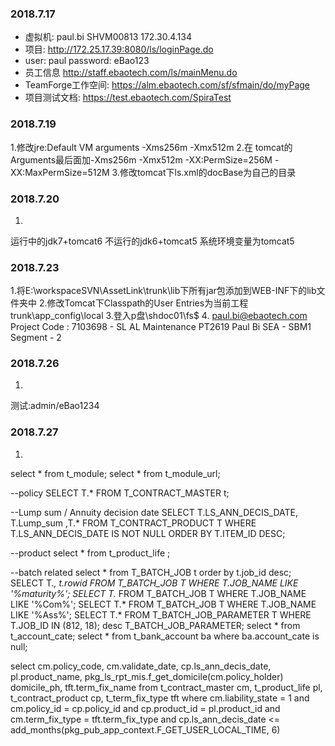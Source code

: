 ### 2018.7.17
- 虚拟机:  paul.bi	    SHVM00813	172.30.4.134
- 项目: http://172.25.17.39:8080/ls/loginPage.do
- user:                      paul
  password:           eBao123
- 员工信息   http://staff.ebaotech.com/ls/mainMenu.do
- TeamForge工作空间:    https://alm.ebaotech.com/sf/sfmain/do/myPage 
- 项目测试文档:     https://test.ebaotech.com/SpiraTest

### 2018.7.19
1.修改jre:Default VM arguments  -Xms256m -Xmx512m
2.在 tomcat的Arguments最后面加-Xms256m -Xmx512m -XX:PermSize=256M -XX:MaxPermSize=512M
3.修改tomcat下ls.xml的docBase为自己的目录
### 2018.7.20
1.
运行中的jdk7+tomcat6
不运行的jdk6+tomcat5
系统环境变量为tomcat5
### 2018.7.23
1.将E:\workspaceSVN\AssetLink\trunk\lib下所有jar包添加到WEB-INF下的lib文件夹中
2.修改Tomcat下Classpath的User Entries为当前工程trunk\app_config\local
3.登入p盘\\shdoc01\fs$
4. paul.bi@ebaotech.com
   Project Code : 7103698 - SL AL Maintenance
PT2619	Paul Bi	SEA - SBM1 Segment - 2

### 2018.7.26
1.
测试:admin/eBao1234

### 2018.7.27
1.
select * from t_module;
select * from t_module_url;

--policy
SELECT T.* FROM T_CONTRACT_MASTER t;

--Lump sum / Annuity decision date
SELECT T.LS_ANN_DECIS_DATE, T.Lump_sum ,T.*
  FROM T_CONTRACT_PRODUCT T
 WHERE T.LS_ANN_DECIS_DATE IS NOT NULL
 ORDER BY T.ITEM_ID DESC;

--product
select * from t_product_life ;

--batch related
select * from T_BATCH_JOB t order by t.job_id desc;
SELECT T.*, t.rowid FROM T_BATCH_JOB T WHERE T.JOB_NAME LIKE '%maturity%';
SELECT T.* FROM T_BATCH_JOB T WHERE T.JOB_NAME LIKE '%Com%';
SELECT T.* FROM T_BATCH_JOB T WHERE T.JOB_NAME LIKE '%Ass%';
SELECT T.* FROM T_BATCH_JOB_PARAMETER T WHERE T.JOB_ID IN (812, 18);
desc T_BATCH_JOB_PARAMETER;
select * from t_account_cate;
select * from t_bank_account ba where ba.account_cate is null;

select cm.policy_code,
       cm.validate_date,
       cp.ls_ann_decis_date,
       pl.product_name,
       pkg_ls_rpt_mis.f_get_domicile(cm.policy_holder) domicile_ph,
       tft.term_fix_name
  from t_contract_master  cm,
       t_product_life     pl,
       t_contract_product cp,
       t_term_fix_type    tft
 where cm.liability_state = 1
   and cm.policy_id = cp.policy_id
   and cp.product_id = pl.product_id
   and cm.term_fix_type = tft.term_fix_type
   and cp.ls_ann_decis_date <=
       add_months(pkg_pub_app_context.F_GET_USER_LOCAL_TIME, 6)
